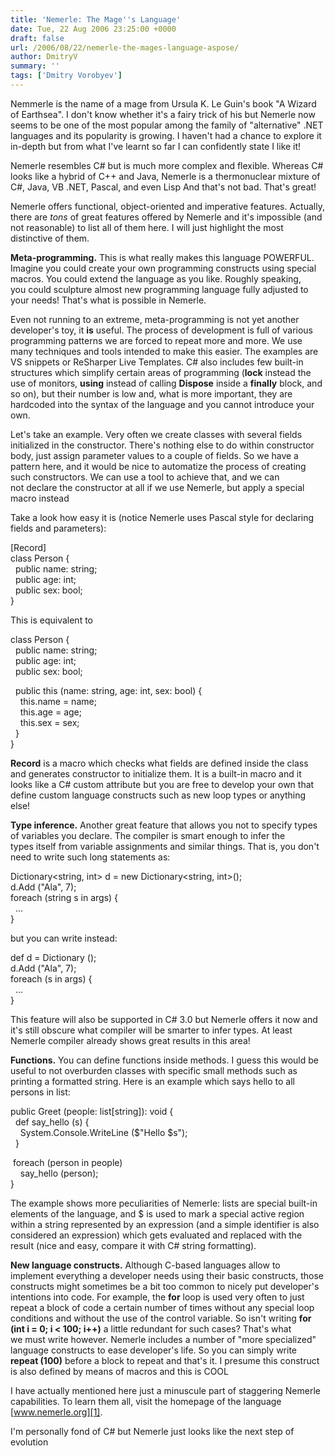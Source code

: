 ```yaml
---
title: 'Nemerle: The Mage''s Language'
date: Tue, 22 Aug 2006 23:25:00 +0000
draft: false
url: /2006/08/22/nemerle-the-mages-language-aspose/
author: DmitryV
summary: ''
tags: ['Dmitry Vorobyev']
---
```


Nemmerle is the name of a mage from Ursula K. Le Guin's book "A Wizard of Earthsea". I don't know whether it's a fairy trick of his but Nemerle now seems to be one of the most popular among the family of "alternative" .NET languages and its popularity is growing. I haven't had a chance to explore it in-depth but from what I've learnt so far I can confidently state I like it!  

Nemerle resembles C# but is much more complex and flexible. Whereas C# looks like a hybrid of C++ and Java, Nemerle is a thermonuclear mixture of C#, Java, VB .NET, Pascal, and even Lisp And that's not bad. That's great!  

Nemerle offers functional, object-oriented and imperative features. Actually, there are _tons_ of great features offered by Nemerle and it's impossible (and not reasonable) to list all of them here. I will just highlight the most distinctive of them.  

**Meta-programming.** This is what really makes this language POWERFUL. Imagine you could create your own programming constructs using special macros. You could extend the language as you like. Roughly speaking, you could sculpture almost new programming language fully adjusted to your needs! That's what is possible in Nemerle.  

Even not running to an extreme, meta-programming is not yet another developer's toy, it **is** useful. The process of development is full of various programming patterns we are forced to repeat more and more. We use many techniques and tools intended to make this easier. The examples are VS snippets or ReSharper Live Templates. C# also includes few built-in structures which simplify certain areas of programming (**lock** instead the use of monitors, **using** instead of calling **Dispose** inside a **finally** block, and so on), but their number is low and, what is more important, they are hardcoded into the syntax of the language and you cannot introduce your own.  

Let's take an example. Very often we create classes with several fields initialized in the constructor. There's nothing else to do within constructor body, just assign parameter values to a couple of fields. So we have a pattern here, and it would be nice to automatize the process of creating such constructors. We can use a tool to achieve that, and we can not declare the constructor at all if we use Nemerle, but apply a special macro instead  

Take a look how easy it is (notice Nemerle uses Pascal style for declaring fields and parameters):  

\[Record\]  
class Person {  
  public name: string;  
  public age: int;  
  public sex: bool;  
}  

This is equivalent to  

class Person {  
  public name: string;  
  public age: int;  
  public sex: bool;  

  public this (name: string, age: int, sex: bool) {  
    this.name = name;  
    this.age = age;  
    this.sex = sex;  
  }  
}  

**Record** is a macro which checks what fields are defined inside the class and generates constructor to initialize them. It is a built-in macro and it looks like a C# custom attribute but you are free to develop your own that define custom language constructs such as new loop types or anything else!  

**Type inference.** Another great feature that allows you not to specify types of variables you declare. The compiler is smart enough to infer the types itself from variable assignments and similar things. That is, you don't need to write such long statements as:  

Dictionary<string, int> d = new Dictionary<string, int>();  
d.Add ("Ala", 7);  
foreach (string s in args) {  
  ...  
}  

but you can write instead:  

def d = Dictionary ();  
d.Add ("Ala", 7);  
foreach (s in args) {  
  ...  
}  

This feature will also be supported in C# 3.0 but Nemerle offers it now and it's still obscure what compiler will be smarter to infer types. At least Nemerle compiler already shows great results in this area!  

**Functions.** You can define functions inside methods. I guess this would be useful to not overburden classes with specific small methods such as printing a formatted string. Here is an example which says hello to all persons in list:  

public Greet (people: list\[string\]): void {  
  def say\_hello (s) {  
    System.Console.WriteLine ($"Hello $s");  
  }  

 foreach (person in people)  
    say\_hello (person);  
}  

The example shows more peculiarities of Nemerle: lists are special built-in elements of the language, and $ is used to mark a special active region within a string represented by an expression (and a simple identifier is also considered an expression) which gets evaluated and replaced with the result (nice and easy, compare it with C# string formatting).  

**New language constructs.** Although C-based languages allow to implement everything a developer needs using their basic constructs, those constructs might sometimes be a bit too common to nicely put developer's intentions into code. For example, the **for** loop is used very often to just repeat a block of code a certain number of times without any special loop conditions and without the use of the control variable. So isn't writing **for (int i = 0; i < 100; i++)** a little redundant for such cases? That's what we must write however. Nemerle includes a number of "more specialized" language constructs to ease developer's life. So you can simply write **repeat (100)** before a block to repeat and that's it. I presume this construct is also defined by means of macros and this is COOL  

I have actually mentioned here just a minuscule part of staggering Nemerle capabilities. To learn them all, visit the homepage of the language [www.nemerle.org][1].  

I'm personally fond of C# but Nemerle just looks like the next step of evolution




[1]: http://www.nemerle.org/



